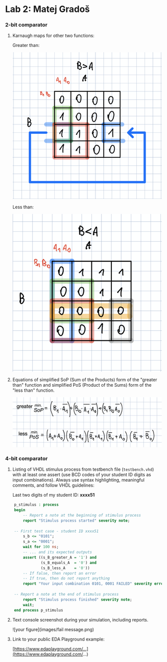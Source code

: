 # Lab 2: Matej Gradoš

### 2-bit comparator

1. Karnaugh maps for other two functions:

   Greater than:

   ![K-maps](images/BgreaterA.png)

   Less than:

   ![K-maps](images/AgreaterB.png)

2. Equations of simplified SoP (Sum of the Products) form of the "greater than" function and simplified PoS (Product of the Sums) form of the "less than" function.

   ![Logic functions](images/equations2.png)

### 4-bit comparator

1. Listing of VHDL stimulus process from testbench file (`testbench.vhd`) with at least one assert (use BCD codes of your student ID digits as input combinations). Always use syntax highlighting, meaningful comments, and follow VHDL guidelines:

   Last two digits of my student ID: **xxxx51**

```vhdl
    p_stimulus : process
    begin
        -- Report a note at the beginning of stimulus process
        report "Stimulus process started" severity note;

	-- First test case - student ID xxxx51
        s_b <= "0101"; 
        s_a <= "0001"; 
        wait for 100 ns;
        -- ... and its expected outputs
        assert ((s_B_greater_A = '1') and
                (s_B_equals_A  = '0') and
                (s_B_less_A    = '0'))
        -- If false, then report an error
        -- If true, then do not report anything
        report "Your input combination 0101, 0001 FAILED" severity error;
	
	-- Report a note at the end of stimulus process
        report "Stimulus process finished" severity note;
        wait;
    end process p_stimulus
```

2. Text console screenshot during your simulation, including reports.

    ![your figure](images/fail message.png) 

3. Link to your public EDA Playground example:

   [https://www.edaplayground.com/...](https://www.edaplayground.com/...)

